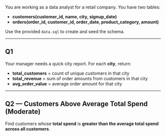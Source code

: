 You are working as a data analyst for a retail company. You have two tables:

- **customers(customer_id, name, city, signup_date)**
- **orders(order_id, customer_id, order_date, product_category, amount)**

Use the provided `data.sql` to create and seed the schema.

---

## Q1
Your manager needs a quick city report. For each **city**, return:

- **total_customers** = count of unique customers in that city  
- **total_revenue** = sum of order amounts from customers in that city  
- **avg_order_value** = average order amount for that city  

---

## Q2 — Customers Above Average Total Spend (Moderate)
Find customers whose **total spend** is **greater than the average total spend across all customers**. 
